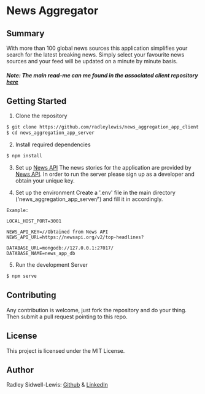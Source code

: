 # News Aggregator

## Summary

With more than 100 global news sources this application simplifies your search for the latest breaking news. Simply select your favourite news sources and your feed will be updated on a minute by minute basis.

##### Note: The main read-me can me found in the associated client repository [here](https://github.com/radleylewis/news_aggregation_app_client.git)

## Getting Started
1. Clone the repository
```bash
$ git clone https://github.com/radleylewis/news_aggregation_app_client.git
$ cd news_aggregation_app_server
```

2. Install required dependencies
```bash
$ npm install
```

3. Set up [News API](https://newsapi.org/)
The news stories for the application are provided by [News API](https://newsapi.org/). In order to run the server please sign up as a developer and obtain your unique key.

4. Set up the environment
Create a '.env' file in the main directory ('news_aggregation_app_server/') and fill it in accordingly.
```dotenv
Example:

LOCAL_HOST_PORT=3001

NEWS_API_KEY=//Obtained from News API
NEWS_API_URL=https://newsapi.org/v2/top-headlines?

DATABASE_URL=mongodb://127.0.0.1:27017/
DATABASE_NAME=news_app_db
```
5. Run the development Server
```bash
$ npm serve
```

## Contributing

Any contribution is welcome, just fork the repository and do your thing. Then submit a pull request pointing to this repo.

## License

This project is licensed under the MIT License.

## Author

Radley Sidwell-Lewis: [Github](https://github.com/radleylewis) & [LinkedIn](https://www.linkedin.com/in/rad-e-sidwell-lewis/)
